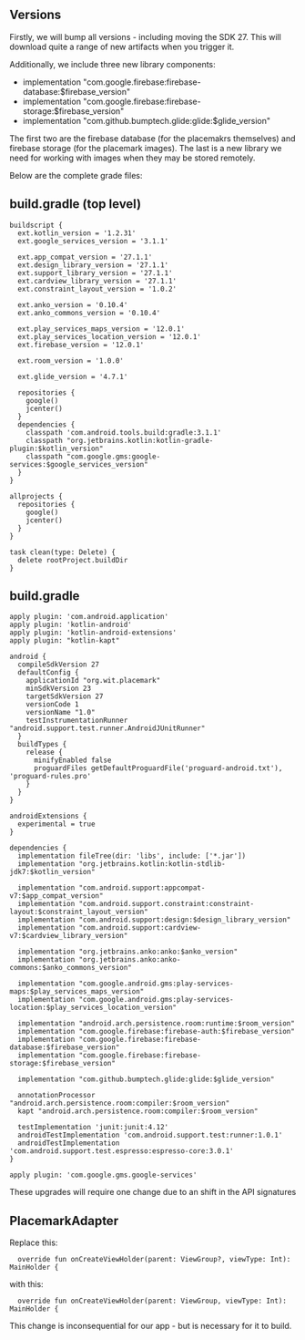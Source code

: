 ## Versions

Firstly, we will bump all versions - including moving the SDK 27. This will download quite a range of new artifacts when you trigger it.

Additionally, we include three new library components:

-  implementation "com.google.firebase:firebase-database:$firebase_version"
-  implementation "com.google.firebase:firebase-storage:$firebase_version"
-  implementation "com.github.bumptech.glide:glide:$glide_version"

The first two are the firebase database (for the placemakrs themselves) and firebase storage (for the placemark images). The last is a new library we need for working with images when they may be stored remotely.

Below are the complete grade files:

## build.gradle (top level)

~~~
buildscript {
  ext.kotlin_version = '1.2.31'
  ext.google_services_version = '3.1.1'

  ext.app_compat_version = '27.1.1'
  ext.design_library_version = '27.1.1'
  ext.support_library_version = '27.1.1'
  ext.cardview_library_version = '27.1.1'
  ext.constraint_layout_version = '1.0.2'

  ext.anko_version = '0.10.4'
  ext.anko_commons_version = '0.10.4'

  ext.play_services_maps_version = '12.0.1'
  ext.play_services_location_version = '12.0.1'
  ext.firebase_version = '12.0.1'

  ext.room_version = '1.0.0'

  ext.glide_version = '4.7.1'

  repositories {
    google()
    jcenter()
  }
  dependencies {
    classpath 'com.android.tools.build:gradle:3.1.1'
    classpath "org.jetbrains.kotlin:kotlin-gradle-plugin:$kotlin_version"
    classpath "com.google.gms:google-services:$google_services_version"
  }
}

allprojects {
  repositories {
    google()
    jcenter()
  }
}

task clean(type: Delete) {
  delete rootProject.buildDir
}
~~~

## build.gradle

~~~
apply plugin: 'com.android.application'
apply plugin: 'kotlin-android'
apply plugin: 'kotlin-android-extensions'
apply plugin: "kotlin-kapt"

android {
  compileSdkVersion 27
  defaultConfig {
    applicationId "org.wit.placemark"
    minSdkVersion 23
    targetSdkVersion 27
    versionCode 1
    versionName "1.0"
    testInstrumentationRunner "android.support.test.runner.AndroidJUnitRunner"
  }
  buildTypes {
    release {
      minifyEnabled false
      proguardFiles getDefaultProguardFile('proguard-android.txt'), 'proguard-rules.pro'
    }
  }
}

androidExtensions {
  experimental = true
}

dependencies {
  implementation fileTree(dir: 'libs', include: ['*.jar'])
  implementation "org.jetbrains.kotlin:kotlin-stdlib-jdk7:$kotlin_version"

  implementation "com.android.support:appcompat-v7:$app_compat_version"
  implementation "com.android.support.constraint:constraint-layout:$constraint_layout_version"
  implementation "com.android.support:design:$design_library_version"
  implementation "com.android.support:cardview-v7:$cardview_library_version"

  implementation "org.jetbrains.anko:anko:$anko_version"
  implementation "org.jetbrains.anko:anko-commons:$anko_commons_version"

  implementation "com.google.android.gms:play-services-maps:$play_services_maps_version"
  implementation "com.google.android.gms:play-services-location:$play_services_location_version"

  implementation "android.arch.persistence.room:runtime:$room_version"
  implementation "com.google.firebase:firebase-auth:$firebase_version"
  implementation "com.google.firebase:firebase-database:$firebase_version"
  implementation "com.google.firebase:firebase-storage:$firebase_version"

  implementation "com.github.bumptech.glide:glide:$glide_version"

  annotationProcessor "android.arch.persistence.room:compiler:$room_version"
  kapt "android.arch.persistence.room:compiler:$room_version"

  testImplementation 'junit:junit:4.12'
  androidTestImplementation 'com.android.support.test:runner:1.0.1'
  androidTestImplementation 'com.android.support.test.espresso:espresso-core:3.0.1'
}

apply plugin: 'com.google.gms.google-services'
~~~

These upgrades will require one change due to an shift in the API signatures

## PlacemarkAdapter

Replace this:

~~~
  override fun onCreateViewHolder(parent: ViewGroup?, viewType: Int): MainHolder {
~~~

with this:

~~~
  override fun onCreateViewHolder(parent: ViewGroup, viewType: Int): MainHolder {
~~~

This change is inconsequential for our app - but is necessary for it to build.

